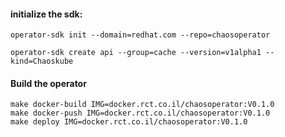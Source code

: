 #### initialize the sdk:
```
operator-sdk init --domain=redhat.com --repo=chaosoperator

operator-sdk create api --group=cache --version=v1alpha1 --kind=Chaoskube
```

#### Build the operator

```
make docker-build IMG=docker.rct.co.il/chaosoperator:V0.1.0
make docker-push IMG=docker.rct.co.il/chaosoperator:V0.1.0
make deploy IMG=docker.rct.co.il/chaosoperator:V0.1.0
```